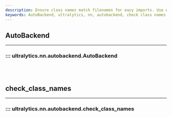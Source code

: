 ```yaml
---
description: Ensure class names match filenames for easy imports. Use AutoBackend to automatically rename and refactor model files.
keywords: AutoBackend, ultralytics, nn, autobackend, check class names, neural network
---
```


## AutoBackend
---
### ::: ultralytics.nn.autobackend.AutoBackend
<br><br>

## check_class_names
---
### ::: ultralytics.nn.autobackend.check_class_names
<br><br>
